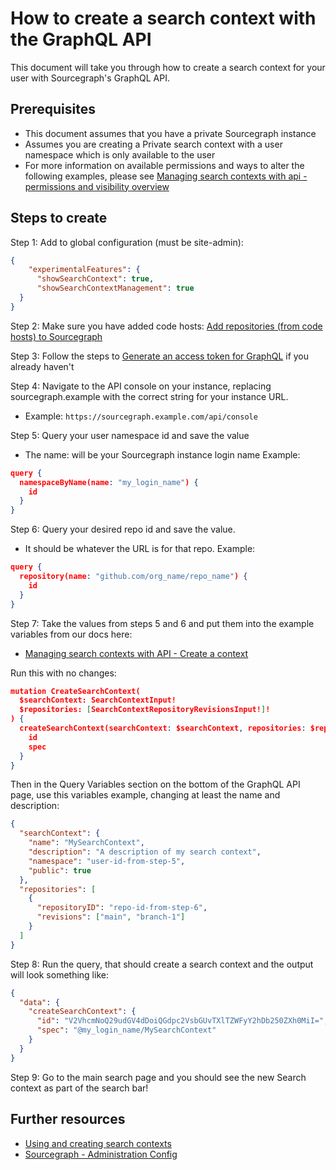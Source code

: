 # How to create a search context with the GraphQL API

This document will take you through how to create a search context for your user with Sourcegraph's GraphQL API.

## Prerequisites

* This document assumes that you have a private Sourcegraph instance
* Assumes you are creating a Private search context with a user namespace which is only available to the user
* For more information on available permissions and ways to alter the following examples, please see [Managing search contexts with api - permissions and visibility overview](https://docs.sourcegraph.com/api/graphql/managing-search-contexts-with-api#permissions-and-visibility-overview)

## Steps to create


Step 1: Add to global configuration (must be site-admin):


```json
{
    "experimentalFeatures": {
      "showSearchContext": true,
      "showSearchContextManagement": true
  }
}
```

Step 2: Make sure you have added code hosts: [Add repositories (from code hosts) to Sourcegraph](https://docs.sourcegraph.com/admin/repo/add)



Step 3: Follow the steps to [Generate an access token for GraphQL](https://docs.sourcegraph.com/api/graphql#quickstart) if you already haven't



Step 4: Navigate to the API console on your instance, replacing sourcegraph.example with the correct string for your instance URL.

* Example: `https://sourcegraph.example.com/api/console`



Step 5: Query your user namespace id and save the value

* The name: will be your Sourcegraph instance login name
Example:

```json
query {
  namespaceByName(name: "my_login_name") {
    id
  }
}
```

Step 6: Query your desired repo id and save the value.

* It should be whatever the URL is for that repo. 
Example: 

```json
query {
  repository(name: "github.com/org_name/repo_name") {
    id
  }
}
```

Step 7: Take the values from steps 5 and 6 and put them into the example variables from our docs here:

* [Managing search contexts with API - Create a context](https://docs.sourcegraph.com/api/graphql/managing-search-contexts-with-api#create-a-context)


Run this with no changes:

```json
mutation CreateSearchContext(
  $searchContext: SearchContextInput!
  $repositories: [SearchContextRepositoryRevisionsInput!]!
) {
  createSearchContext(searchContext: $searchContext, repositories: $repositories) {
    id
    spec
  }
}
```

Then in the Query Variables section on the bottom of the GraphQL API page, use this variables example, changing at least the name and description:

```json
{
  "searchContext": {
    "name": "MySearchContext",
    "description": "A description of my search context",
    "namespace": "user-id-from-step-5",
    "public": true
  },
  "repositories": [
    {
      "repositoryID": "repo-id-from-step-6",
      "revisions": ["main", "branch-1"]
  	}
  ]
}
```


Step 8: Run the query, that should create a search context and the output will look something like:


```json
{
  "data": {
    "createSearchContext": {
      "id": "V2VhcmNoQ29udGV4dDoiQGdpc2VsbGUvTXlTZWFyY2hDb250ZXh0MiI=",
      "spec": "@my_login_name/MySearchContext"
    }
  }
}
```



Step 9: Go to the main search page and you should see the new Search context as part of the search bar!

## Further resources

* [Using and creating search contexts](https://docs.sourcegraph.com/code_search/how-to/search_contexts)
* [Sourcegraph - Administration Config](https://docs.sourcegraph.com/admin/config)

